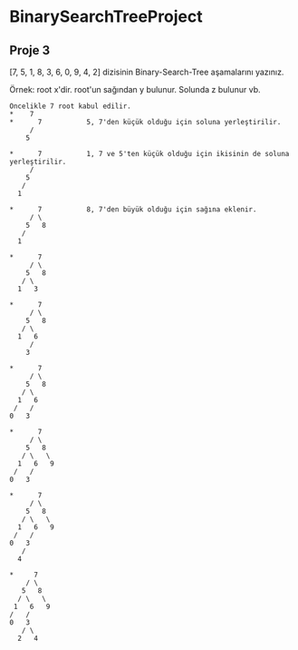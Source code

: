 # BinarySearchTreeProject
## Proje 3
[7, 5, 1, 8, 3, 6, 0, 9, 4, 2] dizisinin Binary-Search-Tree aşamalarını yazınız.

Örnek: root x'dir. root'un sağından y bulunur. Solunda z bulunur vb.
```
Öncelikle 7 root kabul edilir.
*    7
*      7           5, 7'den küçük olduğu için soluna yerleştirilir.
     /
    5

*      7           1, 7 ve 5'ten küçük olduğu için ikisinin de soluna yerleştirilir.
     /
    5
   /
  1

*      7           8, 7'den büyük olduğu için sağına eklenir.
     / \
    5   8
   /
  1

*      7
     / \
    5   8
   / \
  1   3

*      7
     / \
    5   8
   / \ 
  1   6
     /
    3

*      7
     / \
    5   8
   / \ 
  1   6
 /   /
0   3

*      7
     / \
    5   8
   / \   \
  1   6   9
 /   /
0   3

*      7
     / \
    5   8
   / \   \
  1   6   9
 /   /
0   3
   /
  4

*     7
    / \
   5   8
  / \   \
 1   6   9
/   /
0   3
   / \
  2   4




```

